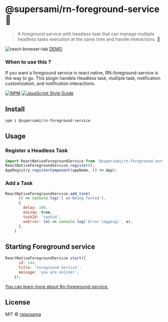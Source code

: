 # @supersami/rn-foreground-service 🤟

> A foreground service with headless task that can manage multiple headless tasks execution at the same time and handle interactions. 🎉

![react-browser-tab](https://miro.medium.com/max/1728/1*5ktY8XkS5a5iM6LsLOP7jw.png)
[DEMO](https://react-browser-tabs.vercel.app/)

### When to use this ?

If you want a foreground service in react native, RN-foreground-service is the way to go. This plugin handels Headless task, multiple task, notification customization, and notification interactions. 

[![NPM](https://img.shields.io/npm/v/@supersami/rn-foreground-service.svg)](https://www.npmjs.com/package/@supersami/rn-foreground-service) [![JavaScript Style Guide](https://img.shields.io/badge/code_style-standard-brightgreen.svg)](https://standardjs.com)

## Install

```bash
npm i @supersami/rn-foreground-service
```

## Usage


### Register a Headless Task

```js
import ReactNativeForegroundService from '@supersami/rn-foreground-service';
ReactNativeForegroundService.register();
AppRegistry.registerComponent(appName, () => App);
```

### Add a Task

```js
ReactNativeForegroundService.add_task(
      () => console.log('I am Being Tested'),
      {
        delay: 100,
        onLoop: true,
        taskId: 'taskid',
        onError: (e) => console.log(`Error logging:`, e),
      },
    )
```

## Starting Foreground service

```js
ReactNativeForegroundService.start({
      id: 144,
      title: 'Foreground Service',
      message: 'you are online!',
    });
```

[You can learn more about Rn-foreground-service.](https://medium.com/javascript-in-plain-english/react-native-foreground-service-f7fc8e617fba)
## License

MIT © [rajaosama](https://github.com/rajaosama)

